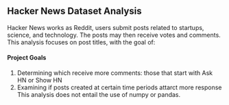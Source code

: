 ## Hacker News Dataset Analysis
Hacker News works as Reddit, users submit posts related to startups, science,
and technology. The posts may then receive votes and comments. This
analysis focuses on post titles, with the goal of:
#### Project Goals
1. Determining which receive more comments: those that start with Ask HN
or Show HN
2. Examining if posts created at certain time periods attarct more response
This analysis does not entail the use of numpy or pandas.
